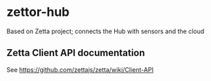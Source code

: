 # zettor-hub
Based on Zetta project; connects the Hub with sensors and the cloud

## Zetta Client API documentation

See https://github.com/zettajs/zetta/wiki/Client-API
